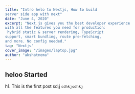 ```yaml
---
title: "Intro helo to Nextjs, How to build 
server side app with next"
date: "June 4, 2020"
excerpt: "Next.js gives you the best developer experience 
with all the features you need for production:
 hybrid static & server rendering, TypeScript 
support, smart bundling, route pre-fetching,
and more. No config needed."
tag: "Nextjs"
cover_image: "/images/laptop.jpg"
author: "akshatnema"
---
```


## heloo Started

h1. This is the first post
sd;j
`sdhkjsdhkj`
